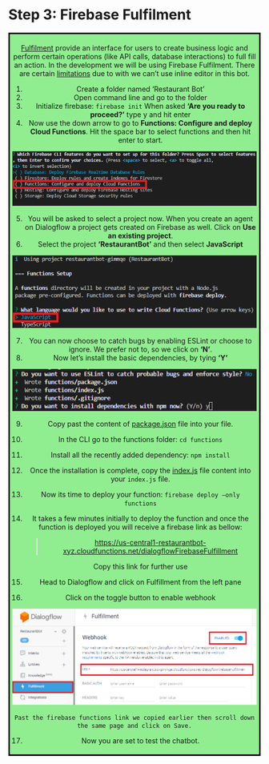 
# Step 3: Firebase Fulfilment

<div style="border-style: solid; border-color: black; text-align: center; background-color: lightgreen; padding: 5px;">

[Fulfilment](https://cloud.google.com/dialogflow/docs/fulfillment-overview) provide an interface for users to create business logic and perform certain operations (like API calls, database interactions) to full fill an action. In the development we will be using Firebase Fulfilment. There are certain [limitations](https://cloud.google.com/dialogflow/docs/fulfillment-configure#limitations) due to with we can’t use inline editor in this bot.

1.	Create a folder named ‘Restaurant Bot’
2.	Open command line and go to the folder
3.	Initialize firebase: 
    `firebase init`
    When asked **‘Are you ready to proceed?’** type y and hit enter
4.	Now use the down arrow to go to **Functions: Configure and deploy Cloud Functions**. Hit the space bar to select functions and then hit enter to start.

<div style="text-align:center">
  <img src="img/fulfillment-1.png" alt="Selection functions">
</div>

5.	You will be asked to select a project now. When you create an agent on Dialogflow a project gets created on Firebase as well. Click on **Use an existing project**.
6.	Select the project **‘RestaurantBot’** and then select **JavaScript**

<div style="text-align:center">
  <img src="img/fulfillment-2.png" alt="Choosing poject">
</div>

7.	You can now choose to catch bugs by enabling ESLint or choose to ignore.
We prefer not to, so we click on **‘N’**.
8.	Now let’s install the basic dependencies, by tying **‘Y’** 

<div style="text-align:center">
  <img src="img/fulfillment-3.png" alt="Enabling ESLint">
</div>

9.	Copy past the content of [package.json](functions/package.json) file into your file.
10.	In the CLI go to the functions folder:
`cd functions`
11.	Install all the recently added dependency:
`npm install`
12.	Once the installation is complete, copy the [index.js](functions/index.json) file content into your `index.js` file.
13.	Now its time to deploy your function:
`firebase deploy –only functions`
14.	It takes a few minutes initially to deploy the function and once the function is deployed you will receive a firebase link as bellow:

    > https://us-central1-restaurantbot-xyz.cloudfunctions.net/dialogflowFirebaseFulfillment

    Copy this link for further use
15.	Head to Dialogflow and click on Fulfillment from the left pane
16.	Click on the toggle button to enable webhook

<div style="text-align:center">
  <img src="img/fulfillment-4.png" alt="Enable webhooks">
</div>

    Past the firebase functions link we copied earlier then scroll down the same page and click on Save.
17.	Now you are set to test the chatbot.
